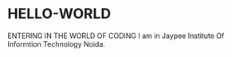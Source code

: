 # HELLO-WORLD
ENTERING IN THE WORLD OF CODING
I am in Jaypee Institute Of Informtion Technology Noida.
